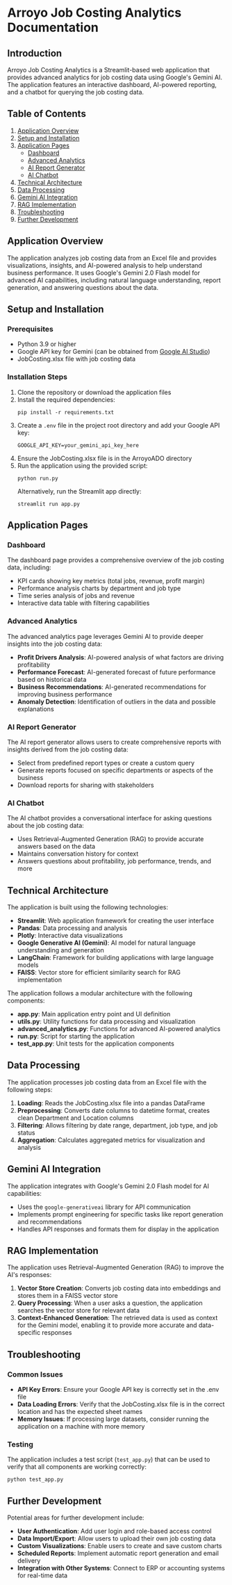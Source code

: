 # Arroyo Job Costing Analytics Documentation

## Introduction

Arroyo Job Costing Analytics is a Streamlit-based web application that provides advanced analytics for job costing data using Google's Gemini AI. The application features an interactive dashboard, AI-powered reporting, and a chatbot for querying the job costing data.

## Table of Contents

1. [Application Overview](#application-overview)
2. [Setup and Installation](#setup-and-installation)
3. [Application Pages](#application-pages)
   - [Dashboard](#dashboard)
   - [Advanced Analytics](#advanced-analytics)
   - [AI Report Generator](#ai-report-generator)
   - [AI Chatbot](#ai-chatbot)
4. [Technical Architecture](#technical-architecture)
5. [Data Processing](#data-processing)
6. [Gemini AI Integration](#gemini-ai-integration)
7. [RAG Implementation](#rag-implementation)
8. [Troubleshooting](#troubleshooting)
9. [Further Development](#further-development)

## Application Overview

The application analyzes job costing data from an Excel file and provides visualizations, insights, and AI-powered analysis to help understand business performance. It uses Google's Gemini 2.0 Flash model for advanced AI capabilities, including natural language understanding, report generation, and answering questions about the data.

## Setup and Installation

### Prerequisites

- Python 3.9 or higher
- Google API key for Gemini (can be obtained from [Google AI Studio](https://makersuite.google.com/app/apikey))
- JobCosting.xlsx file with job costing data

### Installation Steps

1. Clone the repository or download the application files
2. Install the required dependencies:
   ```
   pip install -r requirements.txt
   ```
3. Create a `.env` file in the project root directory and add your Google API key:
   ```
   GOOGLE_API_KEY=your_gemini_api_key_here
   ```
4. Ensure the JobCosting.xlsx file is in the ArroyoADO directory
5. Run the application using the provided script:
   ```
   python run.py
   ```
   Alternatively, run the Streamlit app directly:
   ```
   streamlit run app.py
   ```

## Application Pages

### Dashboard

The dashboard page provides a comprehensive overview of the job costing data, including:

- KPI cards showing key metrics (total jobs, revenue, profit margin)
- Performance analysis charts by department and job type
- Time series analysis of jobs and revenue
- Interactive data table with filtering capabilities

### Advanced Analytics

The advanced analytics page leverages Gemini AI to provide deeper insights into the job costing data:

- **Profit Drivers Analysis**: AI-powered analysis of what factors are driving profitability
- **Performance Forecast**: AI-generated forecast of future performance based on historical data
- **Business Recommendations**: AI-generated recommendations for improving business performance
- **Anomaly Detection**: Identification of outliers in the data and possible explanations

### AI Report Generator

The AI report generator allows users to create comprehensive reports with insights derived from the job costing data:

- Select from predefined report types or create a custom query
- Generate reports focused on specific departments or aspects of the business
- Download reports for sharing with stakeholders

### AI Chatbot

The AI chatbot provides a conversational interface for asking questions about the job costing data:

- Uses Retrieval-Augmented Generation (RAG) to provide accurate answers based on the data
- Maintains conversation history for context
- Answers questions about profitability, job performance, trends, and more

## Technical Architecture

The application is built using the following technologies:

- **Streamlit**: Web application framework for creating the user interface
- **Pandas**: Data processing and analysis
- **Plotly**: Interactive data visualizations
- **Google Generative AI (Gemini)**: AI model for natural language understanding and generation
- **LangChain**: Framework for building applications with large language models
- **FAISS**: Vector store for efficient similarity search for RAG implementation

The application follows a modular architecture with the following components:

- **app.py**: Main application entry point and UI definition
- **utils.py**: Utility functions for data processing and visualization
- **advanced_analytics.py**: Functions for advanced AI-powered analytics
- **run.py**: Script for starting the application
- **test_app.py**: Unit tests for the application components

## Data Processing

The application processes job costing data from an Excel file with the following steps:

1. **Loading**: Reads the JobCosting.xlsx file into a pandas DataFrame
2. **Preprocessing**: Converts date columns to datetime format, creates clean Department and Location columns
3. **Filtering**: Allows filtering by date range, department, job type, and job status
4. **Aggregation**: Calculates aggregated metrics for visualization and analysis

## Gemini AI Integration

The application integrates with Google's Gemini 2.0 Flash model for AI capabilities:

- Uses the `google-generativeai` library for API communication
- Implements prompt engineering for specific tasks like report generation and recommendations
- Handles API responses and formats them for display in the application

## RAG Implementation

The application uses Retrieval-Augmented Generation (RAG) to improve the AI's responses:

1. **Vector Store Creation**: Converts job costing data into embeddings and stores them in a FAISS vector store
2. **Query Processing**: When a user asks a question, the application searches the vector store for relevant data
3. **Context-Enhanced Generation**: The retrieved data is used as context for the Gemini model, enabling it to provide more accurate and data-specific responses

## Troubleshooting

### Common Issues

- **API Key Errors**: Ensure your Google API key is correctly set in the .env file
- **Data Loading Errors**: Verify that the JobCosting.xlsx file is in the correct location and has the expected sheet names
- **Memory Issues**: If processing large datasets, consider running the application on a machine with more memory

### Testing

The application includes a test script (`test_app.py`) that can be used to verify that all components are working correctly:

```
python test_app.py
```

## Further Development

Potential areas for further development include:

- **User Authentication**: Add user login and role-based access control
- **Data Import/Export**: Allow users to upload their own job costing data
- **Custom Visualizations**: Enable users to create and save custom charts
- **Scheduled Reports**: Implement automatic report generation and email delivery
- **Integration with Other Systems**: Connect to ERP or accounting systems for real-time data 